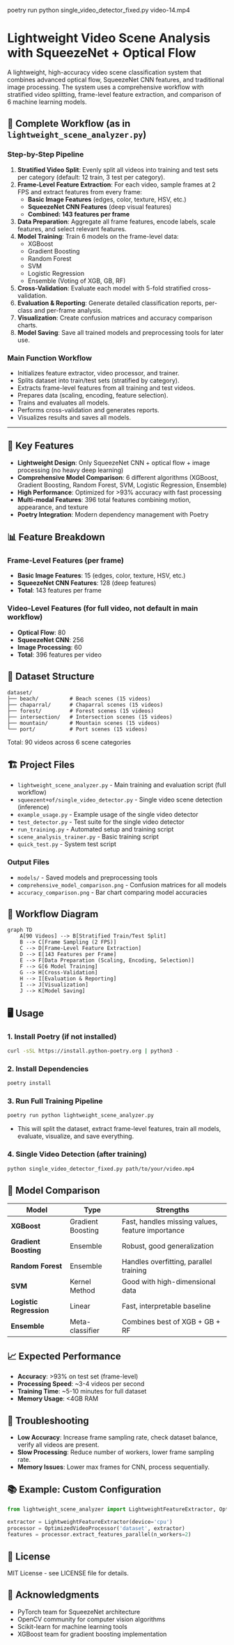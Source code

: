 poetry run python single_video_detector_fixed.py video-14.mp4

# Lightweight Video Scene Analysis with SqueezeNet + Optical Flow

A lightweight, high-accuracy video scene classification system that combines advanced optical flow, SqueezeNet CNN features, and traditional image processing. The system uses a comprehensive workflow with stratified video splitting, frame-level feature extraction, and comparison of 6 machine learning models.

## 🚀 Complete Workflow (as in `lightweight_scene_analyzer.py`)

### Step-by-Step Pipeline

1. **Stratified Video Split**: Evenly split all videos into training and test sets per category (default: 12 train, 3 test per category).
2. **Frame-Level Feature Extraction**: For each video, sample frames at 2 FPS and extract features from every frame:
   - **Basic Image Features** (edges, color, texture, HSV, etc.)
   - **SqueezeNet CNN Features** (deep visual features)
   - **Combined: 143 features per frame**
3. **Data Preparation**: Aggregate all frame features, encode labels, scale features, and select relevant features.
4. **Model Training**: Train 6 models on the frame-level data:
   - XGBoost
   - Gradient Boosting
   - Random Forest
   - SVM
   - Logistic Regression
   - Ensemble (Voting of XGB, GB, RF)
5. **Cross-Validation**: Evaluate each model with 5-fold stratified cross-validation.
6. **Evaluation & Reporting**: Generate detailed classification reports, per-class and per-frame analysis.
7. **Visualization**: Create confusion matrices and accuracy comparison charts.
8. **Model Saving**: Save all trained models and preprocessing tools for later use.

### Main Function Workflow

- Initializes feature extractor, video processor, and trainer.
- Splits dataset into train/test sets (stratified by category).
- Extracts frame-level features from all training and test videos.
- Prepares data (scaling, encoding, feature selection).
- Trains and evaluates all models.
- Performs cross-validation and generates reports.
- Visualizes results and saves all models.

---

## 🎯 Key Features

- **Lightweight Design**: Only SqueezeNet CNN + optical flow + image processing (no heavy deep learning)
- **Comprehensive Model Comparison**: 6 different algorithms (XGBoost, Gradient Boosting, Random Forest, SVM, Logistic Regression, Ensemble)
- **High Performance**: Optimized for >93% accuracy with fast processing
- **Multi-modal Features**: 396 total features combining motion, appearance, and texture
- **Poetry Integration**: Modern dependency management with Poetry

## 📊 Feature Breakdown

### Frame-Level Features (per frame)

- **Basic Image Features**: 15 (edges, color, texture, HSV, etc.)
- **SqueezeNet CNN Features**: 128 (deep features)
- **Total**: 143 features per frame

### Video-Level Features (for full video, not default in main workflow)

- **Optical Flow**: 80
- **SqueezeNet CNN**: 256
- **Image Processing**: 60
- **Total**: 396 features per video

## 📁 Dataset Structure

```
dataset/
├── beach/          # Beach scenes (15 videos)
├── chaparral/      # Chaparral scenes (15 videos)
├── forest/         # Forest scenes (15 videos)
├── intersection/   # Intersection scenes (15 videos)
├── mountain/       # Mountain scenes (15 videos)
└── port/           # Port scenes (15 videos)
```

Total: 90 videos across 6 scene categories

## 🏗️ Project Files

- `lightweight_scene_analyzer.py` - Main training and evaluation script (full workflow)
- `squeezent+of/single_video_detector.py` - Single video scene detection (inference)
- `example_usage.py` - Example usage of the single video detector
- `test_detector.py` - Test suite for the single video detector
- `run_training.py` - Automated setup and training script
- `scene_analysis_trainer.py` - Basic training script
- `quick_test.py` - System test script

### Output Files

- `models/` - Saved models and preprocessing tools
- `comprehensive_model_comparison.png` - Confusion matrices for all models
- `accuracy_comparison.png` - Bar chart comparing model accuracies

## 🔄 Workflow Diagram

```mermaid
graph TD
    A[90 Videos] --> B[Stratified Train/Test Split]
    B --> C[Frame Sampling (2 FPS)]
    C --> D[Frame-Level Feature Extraction]
    D --> E[143 Features per Frame]
    E --> F[Data Preparation (Scaling, Encoding, Selection)]
    F --> G[6 Model Training]
    G --> H[Cross-Validation]
    H --> I[Evaluation & Reporting]
    I --> J[Visualization]
    J --> K[Model Saving]
```

## 🖥️ Usage

### 1. Install Poetry (if not installed)

```bash
curl -sSL https://install.python-poetry.org | python3 -
```

### 2. Install Dependencies

```bash
poetry install
```

### 3. Run Full Training Pipeline

```bash
poetry run python lightweight_scene_analyzer.py
```

- This will split the dataset, extract frame-level features, train all models, evaluate, visualize, and save everything.

### 4. Single Video Detection (after training)

```bash
python single_video_detector_fixed.py path/to/your/video.mp4
```

## 🤖 Model Comparison

| Model                   | Type              | Strengths                                        |
| ----------------------- | ----------------- | ------------------------------------------------ |
| **XGBoost**             | Gradient Boosting | Fast, handles missing values, feature importance |
| **Gradient Boosting**   | Ensemble          | Robust, good generalization                      |
| **Random Forest**       | Ensemble          | Handles overfitting, parallel training           |
| **SVM**                 | Kernel Method     | Good with high-dimensional data                  |
| **Logistic Regression** | Linear            | Fast, interpretable baseline                     |
| **Ensemble**            | Meta-classifier   | Combines best of XGB + GB + RF                   |

## 📈 Expected Performance

- **Accuracy**: >93% on test set (frame-level)
- **Processing Speed**: ~3-4 videos per second
- **Training Time**: ~5-10 minutes for full dataset
- **Memory Usage**: <4GB RAM

## 🐛 Troubleshooting

- **Low Accuracy**: Increase frame sampling rate, check dataset balance, verify all videos are present.
- **Slow Processing**: Reduce number of workers, lower frame sampling rate.
- **Memory Issues**: Lower max frames for CNN, process sequentially.

## 📚 Example: Custom Configuration

```python
from lightweight_scene_analyzer import LightweightFeatureExtractor, OptimizedVideoProcessor

extractor = LightweightFeatureExtractor(device='cpu')
processor = OptimizedVideoProcessor('dataset', extractor)
features = processor.extract_features_parallel(n_workers=2)
```

## 📄 License

MIT License - see LICENSE file for details.

## 🙏 Acknowledgments

- PyTorch team for SqueezeNet architecture
- OpenCV community for computer vision algorithms
- Scikit-learn for machine learning tools
- XGBoost team for gradient boosting implementation
